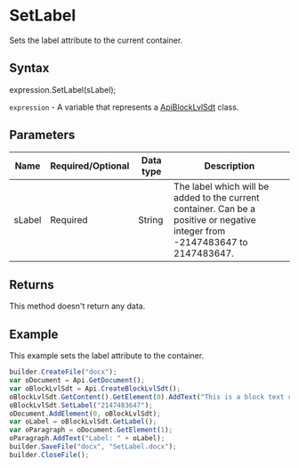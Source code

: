 # SetLabel

Sets the label attribute to the current container.

## Syntax

expression.SetLabel(sLabel);

`expression` - A variable that represents a [ApiBlockLvlSdt](../ApiBlockLvlSdt.md) class.

## Parameters

| **Name** | **Required/Optional** | **Data type** | **Description** |
| ------------- | ------------- | ------------- | ------------- |
| sLabel | Required | String | The label which will be added to the current container. Can be a positive or negative integer from -2147483647 to 2147483647. |

## Returns

This method doesn't return any data.

## Example

This example sets the label attribute to the container.

```javascript
builder.CreateFile("docx");
var oDocument = Api.GetDocument();
var oBlockLvlSdt = Api.CreateBlockLvlSdt();
oBlockLvlSdt.GetContent().GetElement(0).AddText("This is a block text content control with a label set to it.");
oBlockLvlSdt.SetLabel("2147483647");
oDocument.AddElement(0, oBlockLvlSdt);
var oLabel = oBlockLvlSdt.GetLabel();
var oParagraph = oDocument.GetElement(1);
oParagraph.AddText("Label: " + oLabel);
builder.SaveFile("docx", "SetLabel.docx");
builder.CloseFile();
```